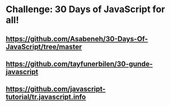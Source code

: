 # Challenge: 30 Days of JavaScript for all!

## https://github.com/Asabeneh/30-Days-Of-JavaScript/tree/master

## https://github.com/tayfunerbilen/30-gunde-javascript

## https://github.com/javascript-tutorial/tr.javascript.info
